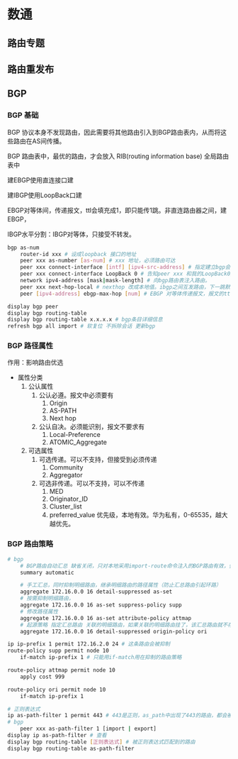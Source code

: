 # 数通

## 路由专题

## 路由重发布



## BGP

### BGP 基础

BGP 协议本身不发现路由，因此需要将其他路由引入到BGP路由表内，从而将这些路由在AS间传播。

BGP 路由表中，最优的路由，才会放入 RIB(routing information base) 全局路由表中

建EBGP使用直连接口建

建IBGP使用LoopBack口建

EBGP对等体间，传递报文，ttl会填充成1，即只能传1跳。非直连路由器之间，建EBGP，

IBGP水平分割：IBGP对等体，只接受不转发。

```sh
bgp as-num
    router-id xxx # 设成loopback 接口的地址
    peer xxx as-number [as-num] # xxx 地址，必须路由可达
    peer xxx connect-interface [intf] [ipv4-src-address] # 指定建立bgp会话使用的更新源ip地址。默认为出接口的ip地址
    peer xxx connect-interface LoopBack 0 # 告知peer xxx 和我的LoopBack0建bgp
    network ipv4-address [mask|mask-length] # 向bgp路由表注入路由。
    peer xxx next-hop-local # nexthop 改成本地值。ibgp之间互发路由，下一跳默认不会修改，增加该配置后，下一跳变成自身
    peer [ipv4-address] ebgp-max-hop [num] # EBGP 对等体传递报文，报文的ttl

display bgp peer
display bgp routing-table
display bgp routing-table x.x.x.x # bgp条目详细信息
refresh bgp all import # 软复位 不拆除会话 更新bgp
```

### BGP 路径属性

作用：影响路由优选

- 属性分类
    1. 公认属性
        1. 公认必遵。报文中必须要有
            1. Origin
            2. AS-PATH
            3. Next hop
        2. 公认自决。必须能识别，报文不要求有
            1. Local-Preference
            2. ATOMIC_Aggregate
    2. 可选属性
        1. 可选传递。可以不支持，但接受到必须传递
            1. Community
            2. Aggregator
        2. 可选非传递。可以不支持，可以不传递
            1. MED
            2. Originator_ID
            3. Cluster_list
            4. preferred_value  优先级，本地有效。华为私有，0-65535，越大越优先。


### BGP 路由策略


```sh
# bgp
    # BGP路由自动汇总 缺省关闭，只对本地采用import-route命令注入的BGP路由有效，会按主类网络号汇总
    summary automatic

    # 手工汇总，同时抑制明细路由，继承明细路由的路径属性（防止汇总路由引起环路）
    aggregate 172.16.0.0 16 detail-suppressed as-set
    # 按需抑制明细路由，
    aggregate 172.16.0.0 16 as-set suppress-policy supp
    # 修改路径属性
    aggregate 172.16.0.0 16 as-set attribute-policy attmap
    # 起源策略 指定汇总路由 关联的明细路由，如果关联的明细路由挂了，该汇总路由就不存在了，即时有同网段的明细路由存在。
    aggregate 172.16.0.0 16 detail-suppressed origin-policy ori

ip ip-prefix 1 permit 172.16.2.0 24 # 这条路由会被抑制
route-policy supp permit node 10
    if-match ip-prefix 1 # 只能用if-match用在抑制的路由策略

route-policy attmap permit node 10
    apply cost 999

route-policy ori permit node 10
    if-match ip-prefix 1

# 正则表达式
ip as-path-filter 1 permit 443 # 443是正则，as_path中出现了443的路由，都会被匹配
# bgp
    peer xxx as-path-filter 1 [import | export]
display ip as-path-filter # 查看
display bgp routing-table [正则表达式] # 被正则表达式匹配到的路由
display bgp routing-table as-path-filter


```

